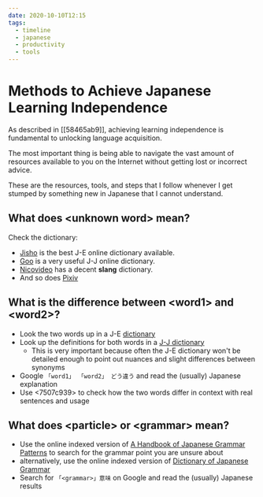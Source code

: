 ```yaml
---
date: 2020-10-10T12:15
tags:
  - timeline
  - japanese
  - productivity
  - tools
---
```


# Methods to Achieve Japanese Learning Independence

As described in [[58465ab9]], achieving learning independence is fundamental to
unlocking language acquisition.

The most important thing is being able to navigate the vast amount of resources
available to you on the Internet without getting lost or incorrect advice.

These are the resources, tools, and steps that I follow whenever I get stumped
by something new in Japanese that I cannot understand.

## What does \<unknown word\> mean?

Check the dictionary:
  - [Jisho](https://jisho.org/) is the best J-E online dictionary available.
  - [Goo](https://dictionary.goo.ne.jp/) is a very useful J-J online dictionary.
  - [Nicovideo](https://dic.nicovideo.jp/) has a decent **slang** dictionary.
  - And so does [Pixiv](https://dic.pixiv.net/)

## What is the difference between \<word1\> and \<word2\>?

 - Look the two words up in a J-E [dictionary](https://jisho.org)
 - Look up the definitions for both words in a [J-J dictionary](https://dictionary.goo.ne.jp)
   - This is very important because often the J-E dictionary won't be detailed
     enough to point out nuances and slight differences between synonyms
 - Google `「word1」 「word2」 どう違う` and read the (usually) Japanese explanation
 - Use <7507c939> to check how the two words differ in context with real
   sentences and usage

## What does \<particle\> or \<grammar\> mean?

 - Use the online indexed version of [A Handbook of Japanese Grammar Patterns](https://core6000.neocities.org/hjgp/)
   to search for the grammar point you are unsure about
 - alternatively, use the online indexed version of [Dictionary of Japanese Grammar](https://core6000.neocities.org/dojg/)
 - Search for `「<grammar>」意味` on Google and read the (usually) Japanese results
